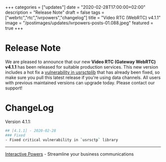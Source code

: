 +++
categories = ["updates"]
date = "2020-02-28T17:00:00+02:00"
description = "Release Note"
draft = false
tags = ["webrtc","rtc","ivrpowers","changelog"]
title = "Video RTC (WebRTC) v4.1.1"
image = "/postimages/updates/ivrpowers-posts-01.088.jpeg"
featured = true
+++

# Release Note

We are pleased to announce that our new **Video RTC (Gateway WebRTC) v4.1.1** has been released for suitable production services. This new version includes a hot fix a [vulnerability in usrsctplib](https://bugs.chromium.org/p/project-zero/issues/detail?id=1992) that has already been fixed, so make sure you pull this latest release if you're using data channels. All users with previous maintained versions can upgrade today. Please contact our support!

# ChangeLog

Version 4.1.1:

```bash
## [4.1.1] - 2020-02-28
### Fixed
- Fixed critical vulnerability in `usrsctp` library
```

---
[Interactive Powers](http://www.ivrpowers.com/) - Streamline your business communications

